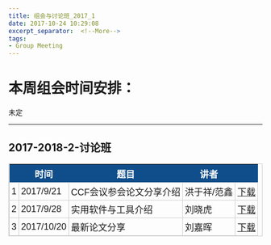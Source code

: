 ```yaml
---
title: 组会与讨论班_2017_1
date: 2017-10-24 10:29:08
excerpt_separator:  <!--More-->
tags:
- Group Meeting
---
```


# 本周组会时间安排：  
未定

<!-- more -->

---

<style type="text/css">
	table.tableizer-table {
		font-size: 18px;
		border: 1px solid #CCC; 
		font-family: Arial, Helvetica, sans-serif;
	} 
	.tableizer-table td {
		padding: 4px;
		margin: 3px;
		border: 1px solid #CCC;
	}
	.tableizer-table th {
		background-color: #104E8B; 
		color: #FFF;
		font-weight: bold;
	}
</style>

## 2017-2018-2-讨论班
<table class="tableizer-table">
<thead><tr class="tableizer-firstrow"><th></th><th>时间</th><th>题目</th><th>讲者</th><th>&nbsp;</th></tr></thead><tbody>
 <tr><td>1</td><td>2017/9/21</td><td>CCF会议参会论文分享介绍</td><td>洪于祥/范鑫</td><td><a href="http://pan.baidu.com/s/1geC53Yb">下载</a></td></tr>
 <tr><td>2</td><td>2017/9/28</td><td>实用软件与工具介绍</td><td>刘晓虎</td><td><a href="http://pan.baidu.com/s/1c2izHDY">下载</a></td></tr>
 <tr><td>3</td><td>2017/10/20</td><td>最新论文分享</td><td>刘嘉晖</td><td><a href="http://pan.baidu.com/s/1eRZ8hqy">下载</a></td></tr>
</tbody></table>